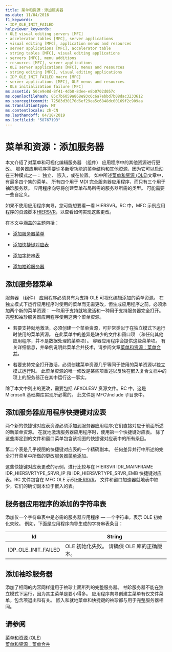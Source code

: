 ```yaml
---
title: 菜单和资源：添加服务器
ms.date: 11/04/2016
f1_keywords:
- IDP_OLE_INIT_FAILED
helpviewer_keywords:
- OLE visual editing servers [MFC]
- accelerator tables [MFC], server applications
- visual editing [MFC], application menus and resources
- server applications [MFC], accelerator table
- string tables [MFC], visual editing applications
- servers [MFC], menu additions
- resources [MFC], server applications
- OLE server applications [MFC], menus and resources
- string editing [MFC], visual editing applications
- IDP_OLE_INIT_FAILED macro [MFC]
- server applications [MFC], OLE menus and resources
- OLE initialization failure [MFC]
ms.assetid: 56ce9e8d-8f41-4db8-8dee-e8b0702d057c
ms.openlocfilehash: 85c7b6059a868e93c6c6a7ebbd7b08dac3233612
ms.sourcegitcommit: 72583d30170d6ef29ea5c6848dc00169f2c909aa
ms.translationtype: MT
ms.contentlocale: zh-CN
ms.lasthandoff: 04/18/2019
ms.locfileid: "58767193"
---
```

# <a name="menus-and-resources-server-additions"></a>菜单和资源：添加服务器

本文介绍了对菜单和可视化编辑服务器 （组件） 应用程序中的其他资源进行更改。 服务器应用程序需要许多新增功能的菜单结构和其他资源，因为它可以启动在三种模式之一： 独立、 嵌入，或在位置。 如中所述[菜单和资源 (OLE)](../mfc/menus-and-resources-ole.md)文章中，有最多四个集的菜单。 所有四个用于 MDI 完全服务器应用程序，而只有三个用于袖珍服务器。 应用程序向导将创建菜单布局所需的服务器所需的类型。 可能需要一些自定义。

如果不使用应用程序向导，您可能想要看一看 HIERSVR。RC 中，MFC 示例应用程序的资源脚本[HIERSVR](../overview/visual-cpp-samples.md)，以查看如何实现这些更改。

在本文中涵盖的主题包括：

- [添加服务器菜单](#_core_server_menu_additions)

- [添加快捷键对应表](#_core_server_application_accelerator_table_additions)

- [添加字符串表](../mfc/menus-and-resources-container-additions.md)

- [添加袖珍服务器](#_core_mini.2d.server_additions)

##  <a name="_core_server_menu_additions"></a> 添加服务器菜单

服务器 （组件） 应用程序必须具有为支持 OLE 可视化编辑添加的菜单资源。 在独立模式下运行应用程序时使用的菜单而无需更改，但生成应用程序之前，必须添加两个新的菜单资源： 一种用于支持就地激活和一种用于支持服务器完全打开。 完整和袖珍服务器应用程序使用这两个菜单资源。

- 若要支持就地激活，必须创建一个菜单资源，可非常类似于在独立模式下运行时使用的菜单资源。 在此菜单中的差异是缺少的文件和窗口项 （和任何其他应用程序，并不是数据处理的菜单项）。 容器应用程序会提供这些菜单项。 有关详细信息，并举例说明此菜单合并技术，请参阅文章[菜单和资源：菜单合并](../mfc/menus-and-resources-menu-merging.md)。

- 若要支持完全打开激活，必须创建菜单资源几乎等同于使用的菜单资源以独立模式运行时。 此菜单资源的唯一修改是某些项重述以反映在嵌入复合文档中的项上的服务器正在其中运行这一事实。

除了本文中列出的更改，需要包括 AFXOLESV 资源文件。RC 中，这是 Microsoft 基础类库实现所必需的。 此文件是 MFC\Include 子目录中。

##  <a name="_core_server_application_accelerator_table_additions"></a> 添加服务器应用程序快捷键对应表

两个新的快捷键对应表资源必须添加到服务器应用程序;它们直接对应于前面所述的新菜单资源。 在就地激活服务器应用程序时，使用第一个快捷键对应表。 除了这些绑定到的文件和窗口菜单包含该视图的快捷键对应表中的所有条目。

第二个表是几乎视图的快捷键对应表的一个精确副本。 任何差异并行中所述的完全打开菜单中所做的更改[服务器菜单添加](#_core_server_menu_additions)。

这些快捷键对应表更改的示例，进行比较与在 HIERSVR IDR_MAINFRAME IDR_HIERSVRTYPE_SRVR_IP 和 IDR_HIERSVRTYPE_SRVR_EMB 快捷键对应表。RC 文件包含在 MFC OLE 示例[HIERSVR](../overview/visual-cpp-samples.md)。 文件和窗口加速器就地表中缺少，它们的确切副本位于嵌入的表。

##  <a name="_core_string_table_additions_for_server_applications"></a> 服务器应用程序的添加的字符串表

添加仅一个字符串表中是必需的服务器应用程序 — 一个字符串，表示 OLE 初始化失败。 例如，下面是应用程序向导生成的字符串表条目：

|Id|String|
|--------|------------|
|IDP_OLE_INIT_FAILED|OLE 初始化失败。 请确保 OLE 库的正确版本。|

##  <a name="_core_mini.2d.server_additions"></a> 添加袖珍服务器

添加了相同的内容同样适用于袖珍上面所列的完整服务器。 袖珍服务器不能在独立模式下运行，因为其主菜单是要小得多。 应用程序向导创建主菜单有仅文件菜单，包含项退出和有关。 嵌入和就地菜单和快捷键的袖珍都与用于完整服务器相同。

## <a name="see-also"></a>请参阅

[菜单和资源 (OLE)](../mfc/menus-and-resources-ole.md)<br/>
[菜单和资源：菜单合并](../mfc/menus-and-resources-menu-merging.md)
